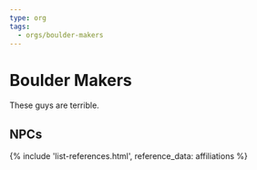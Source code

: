 ```yaml
---
type: org
tags:
  - orgs/boulder-makers
---
```


# Boulder Makers

These guys are terrible.
## NPCs
{% include 'list-references.html', reference_data: affiliations %}
